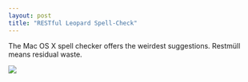 ```yaml
---
layout: post
title: "RESTful Leopard Spell-Check"
---
```

The Mac OS X spell checker offers the weirdest suggestions. Restm&uuml;ll means residual waste.

<img src="http://myskitch.com/mattie/picture_1-20071122-201021.jpg"/>